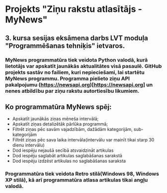 # Projekts "Ziņu rakstu atlasītājs - MyNews"

## 3. kursa sesijas eksāmena darbs LVT moduļa "Programmēšanas tehniķis" ietvaros.
### MyNews programmatūra tiek veidota Python valodā, kurā lietotājs var apskatīt jaunākās aktualitātes visā pasaulē. GitHub projekts sastāv no failiem, kuri nepieciešami, lai startētu MyNews programmu. Programma pielieto ziņu API pakalpojumu (https://newsapi.org)[https://newsapi.org] un nenes atbildību par ziņu rakstu autortiesību likumiem.
## Ko programmatūra MyNews spēj:
- Apskatīt jaunākās ziņas mēneša intervālā;
- Apskatīt ziņas detalizētāk pārlūka programmā;
- Filtrēt ziņas pēc savām vajadzībām, dažādām kategorijām, sub-kategorijām
- Filtrēt ziņas pēc sava laika intervāla(intervālu var mainīt tikai starp 30 dienu intervālu)
- Dod iespēju nejaušā secībā atsvaidzināt artikulas
- Dod iespēju saglabāt artikulas saglabāšanas sarakstā
- Dod iespēju izdzēst artikulas no saglabāšanas saraksta
### Programmatūra tiek veidota Retro stilā(Windows 98, Windows XP stilā), kā arī programmatūra atlasa artikulas tikai angļu valodā.

